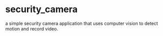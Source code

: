 # security_camera
a simple security camera application that uses computer vision to detect motion and record video. 

